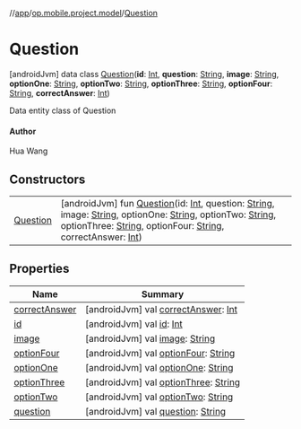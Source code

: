 //[app](../../../index.md)/[op.mobile.project.model](../index.md)/[Question](index.md)



# Question  
 [androidJvm] data class [Question](index.md)(**id**: [Int](https://kotlinlang.org/api/latest/jvm/stdlib/kotlin/-int/index.html), **question**: [String](https://kotlinlang.org/api/latest/jvm/stdlib/kotlin/-string/index.html), **image**: [String](https://kotlinlang.org/api/latest/jvm/stdlib/kotlin/-string/index.html), **optionOne**: [String](https://kotlinlang.org/api/latest/jvm/stdlib/kotlin/-string/index.html), **optionTwo**: [String](https://kotlinlang.org/api/latest/jvm/stdlib/kotlin/-string/index.html), **optionThree**: [String](https://kotlinlang.org/api/latest/jvm/stdlib/kotlin/-string/index.html), **optionFour**: [String](https://kotlinlang.org/api/latest/jvm/stdlib/kotlin/-string/index.html), **correctAnswer**: [Int](https://kotlinlang.org/api/latest/jvm/stdlib/kotlin/-int/index.html))

Data entity class of Question



#### Author  


Hua Wang

   


## Constructors  
  
| | |
|---|---|
| <a name="op.mobile.project.model/Question/Question/#kotlin.Int#kotlin.String#kotlin.String#kotlin.String#kotlin.String#kotlin.String#kotlin.String#kotlin.Int/PointingToDeclaration/"></a>[Question](-question.md)| <a name="op.mobile.project.model/Question/Question/#kotlin.Int#kotlin.String#kotlin.String#kotlin.String#kotlin.String#kotlin.String#kotlin.String#kotlin.Int/PointingToDeclaration/"></a> [androidJvm] fun [Question](-question.md)(id: [Int](https://kotlinlang.org/api/latest/jvm/stdlib/kotlin/-int/index.html), question: [String](https://kotlinlang.org/api/latest/jvm/stdlib/kotlin/-string/index.html), image: [String](https://kotlinlang.org/api/latest/jvm/stdlib/kotlin/-string/index.html), optionOne: [String](https://kotlinlang.org/api/latest/jvm/stdlib/kotlin/-string/index.html), optionTwo: [String](https://kotlinlang.org/api/latest/jvm/stdlib/kotlin/-string/index.html), optionThree: [String](https://kotlinlang.org/api/latest/jvm/stdlib/kotlin/-string/index.html), optionFour: [String](https://kotlinlang.org/api/latest/jvm/stdlib/kotlin/-string/index.html), correctAnswer: [Int](https://kotlinlang.org/api/latest/jvm/stdlib/kotlin/-int/index.html))   <br>|


## Properties  
  
|  Name |  Summary | 
|---|---|
| <a name="op.mobile.project.model/Question/correctAnswer/#/PointingToDeclaration/"></a>[correctAnswer](correct-answer.md)| <a name="op.mobile.project.model/Question/correctAnswer/#/PointingToDeclaration/"></a> [androidJvm] val [correctAnswer](correct-answer.md): [Int](https://kotlinlang.org/api/latest/jvm/stdlib/kotlin/-int/index.html)   <br>|
| <a name="op.mobile.project.model/Question/id/#/PointingToDeclaration/"></a>[id](id.md)| <a name="op.mobile.project.model/Question/id/#/PointingToDeclaration/"></a> [androidJvm] val [id](id.md): [Int](https://kotlinlang.org/api/latest/jvm/stdlib/kotlin/-int/index.html)   <br>|
| <a name="op.mobile.project.model/Question/image/#/PointingToDeclaration/"></a>[image](image.md)| <a name="op.mobile.project.model/Question/image/#/PointingToDeclaration/"></a> [androidJvm] val [image](image.md): [String](https://kotlinlang.org/api/latest/jvm/stdlib/kotlin/-string/index.html)   <br>|
| <a name="op.mobile.project.model/Question/optionFour/#/PointingToDeclaration/"></a>[optionFour](option-four.md)| <a name="op.mobile.project.model/Question/optionFour/#/PointingToDeclaration/"></a> [androidJvm] val [optionFour](option-four.md): [String](https://kotlinlang.org/api/latest/jvm/stdlib/kotlin/-string/index.html)   <br>|
| <a name="op.mobile.project.model/Question/optionOne/#/PointingToDeclaration/"></a>[optionOne](option-one.md)| <a name="op.mobile.project.model/Question/optionOne/#/PointingToDeclaration/"></a> [androidJvm] val [optionOne](option-one.md): [String](https://kotlinlang.org/api/latest/jvm/stdlib/kotlin/-string/index.html)   <br>|
| <a name="op.mobile.project.model/Question/optionThree/#/PointingToDeclaration/"></a>[optionThree](option-three.md)| <a name="op.mobile.project.model/Question/optionThree/#/PointingToDeclaration/"></a> [androidJvm] val [optionThree](option-three.md): [String](https://kotlinlang.org/api/latest/jvm/stdlib/kotlin/-string/index.html)   <br>|
| <a name="op.mobile.project.model/Question/optionTwo/#/PointingToDeclaration/"></a>[optionTwo](option-two.md)| <a name="op.mobile.project.model/Question/optionTwo/#/PointingToDeclaration/"></a> [androidJvm] val [optionTwo](option-two.md): [String](https://kotlinlang.org/api/latest/jvm/stdlib/kotlin/-string/index.html)   <br>|
| <a name="op.mobile.project.model/Question/question/#/PointingToDeclaration/"></a>[question](question.md)| <a name="op.mobile.project.model/Question/question/#/PointingToDeclaration/"></a> [androidJvm] val [question](question.md): [String](https://kotlinlang.org/api/latest/jvm/stdlib/kotlin/-string/index.html)   <br>|

